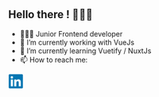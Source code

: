 <!--
**ParvaCamer/ParvaCamer** is a ✨ _special_ ✨ repository because its `README.md` (this file) appears on your GitHub profile.

Here are some ideas to get you started:

- 🔭 I’m currently working on ...
- 🌱 I’m currently learning ...
- 👯 I’m looking to collaborate on ...
- 🤔 I’m looking for help with ...
- 💬 Ask me about ...
- 📫 How to reach me: ...
- 😄 Pronouns: ...
- ⚡ Fun fact: ...
-->

## Hello there ! 🙋🏻‍♂️

- 👨🏻‍💻 Junior Frontend developer
- 🔭 I’m currently working with VueJs
- 🌱 I’m currently learning Vuetify / NuxtJs
- 📫 How to reach me: 

<a href="https://www.linkedin.com/in/romain-camerlynck-b974a6177/"><img width=30 src="https://github.com/devicons/devicon/blob/master/icons/linkedin/linkedin-original.svg"></a>
